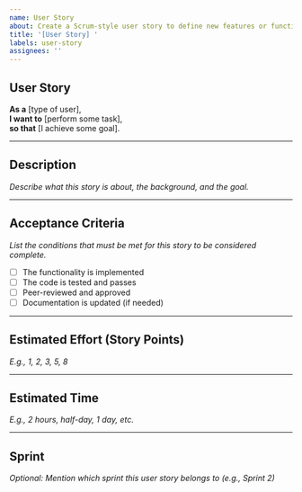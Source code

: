 ```yaml
---
name: User Story
about: Create a Scrum-style user story to define new features or functionality.
title: '[User Story] '
labels: user-story
assignees: ''
---
```


## User Story

**As a** [type of user],  
**I want to** [perform some task],  
**so that** [I achieve some goal].

---

## Description

_Describe what this story is about, the background, and the goal._

---

## Acceptance Criteria

_List the conditions that must be met for this story to be considered complete._

- [ ] The functionality is implemented
- [ ] The code is tested and passes
- [ ] Peer-reviewed and approved
- [ ] Documentation is updated (if needed)

---

## Estimated Effort (Story Points)

_E.g., 1, 2, 3, 5, 8_

---

## Estimated Time

_E.g., 2 hours, half-day, 1 day, etc._

---

## Sprint

_Optional: Mention which sprint this user story belongs to (e.g., Sprint 2)_